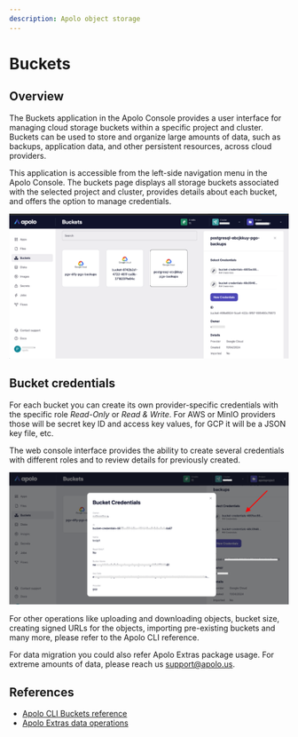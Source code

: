 ```yaml
---
description: Apolo object storage
---
```


# Buckets

## Overview

The Buckets application in the Apolo Console provides a user interface for managing cloud storage buckets within a specific project and cluster. Buckets can be used to store and organize large amounts of data, such as backups, application data, and other persistent resources, across cloud providers.

This application is accessible from the left-side navigation menu in the Apolo Console. The buckets page displays all storage buckets associated with the selected project and cluster, provides details about each bucket, and offers the option to manage credentials.

![](../../../.gitbook/assets/console_screenshots/buckets.png)

## Bucket credentials

For each bucket you can create its own provider-specific credentials with the specific role _Read-Only_ or _Read & Write_. For AWS or MinIO providers those will be secret key ID and access key values, for GCP it will be a JSON key file, etc.&#x20;

The web console interface provides the ability to create several credentials with different roles and to review details for previously created.

![](../../../.gitbook/assets/console_screenshots/buckets_cred_det.png)

For other operations like uploading and downloading objects, bucket size, creating signed URLs for the objects, importing pre-existing buckets and many more, please refer to the Apolo CLI reference.

For data migration you could also refer Apolo Extras package usage. For extreme amounts of data, please reach us [support@apolo.us](mailto:support@apolo.us).

## References

* [Apolo CLI Buckets reference](https://app.gitbook.com/s/-MOkWy7dB5MDbkSII8iF/commands/blob)
* [Apolo Extras data operations](https://app.gitbook.com/s/EicNFI9vPOX1TTMYRKT9/#data-operations)
